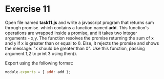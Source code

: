 # Exercise 11
Open file named **task11.js** and write a javascript program that returns sum through promise.
 which contains a function named **add**. This function's operations are wrapped inside a
  promise, and it takes two integer arguments - x,y. The function resolves the promise
   returning the sum of x and y if x is greater than or equal to 0. Else, it rejects the
    promise and shows the message: "x should be greater than 0".
Use this function, passing argument 1,2 to print 3 using then().

Export using the following format:

```js
module.exports = { add: add };
```
